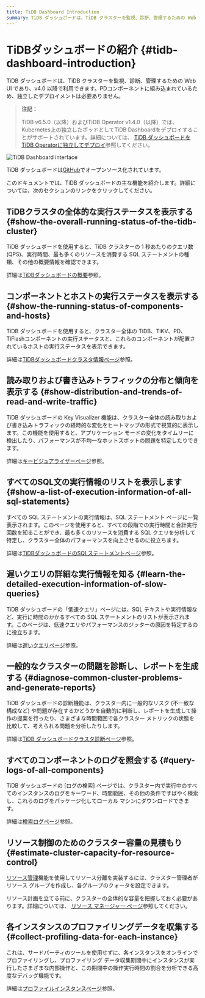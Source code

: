 ```yaml
---
title: TiDB Dashboard Introduction
summary: TiDB ダッシュボードは、TiDB クラスターを監視、診断、管理するための Web UI です。全体的な実行ステータス、コンポーネントとホストのステータス、トラフィックの分散、SQL ステートメントの実行情報、遅いクエリ、クラスター診断、ログ検索、リソース制御、プロファイリング データ収集が表示されます。
---
```


# TiDBダッシュボードの紹介 {#tidb-dashboard-introduction}

TiDB ダッシュボードは、TiDB クラスターを監視、診断、管理するための Web UI であり、v4.0 以降で利用できます。PDコンポーネントに組み込まれているため、独立したデプロイメントは必要ありません。

> **注記：**
>
> TiDB v6.5.0（以降）およびTiDB Operator v1.4.0（以降）では、Kubernetes上の独立したポッドとしてTiDB Dashboardをデプロイすることがサポートされています。詳細については、 [TiDB ダッシュボードをTiDB Operatorに独立してデプロイ](https://docs.pingcap.com/tidb-in-kubernetes/dev/get-started#deploy-tidb-dashboard-independently)参照してください。

![TiDB Dashboard interface](/media/dashboard/dashboard-intro.gif)

TiDB ダッシュボードは[GitHub](https://github.com/pingcap-incubator/tidb-dashboard)でオープンソース化されています。

このドキュメントでは、TiDB ダッシュボードの主な機能を紹介します。詳細については、次のセクションのリンクをクリックしてください。

## TiDBクラスタの全体的な実行ステータスを表示する {#show-the-overall-running-status-of-the-tidb-cluster}

TiDB ダッシュボードを使用すると、TiDB クラスターの 1 秒あたりのクエリ数 (QPS)、実行時間、最も多くのリソースを消費する SQL ステートメントの種類、その他の概要情報を確認できます。

詳細は[TiDBダッシュボードの概要](/dashboard/dashboard-overview.md)参照。

## コンポーネントとホストの実行ステータスを表示する {#show-the-running-status-of-components-and-hosts}

TiDB ダッシュボードを使用すると、クラスター全体の TiDB、TiKV、PD、 TiFlashコンポーネントの実行ステータスと、これらのコンポーネントが配置されているホストの実行ステータスを表示できます。

詳細は[TiDBダッシュボードクラスタ情報ページ](/dashboard/dashboard-cluster-info.md)参照。

## 読み取りおよび書き込みトラフィックの分布と傾向を表示する {#show-distribution-and-trends-of-read-and-write-traffic}

TiDB ダッシュボードの Key Visualizer 機能は、クラスター全体の読み取りおよび書き込みトラフィックの経時的な変化をヒートマップの形式で視覚的に表示します。この機能を使用すると、アプリケーション モードの変化をタイムリーに検出したり、パフォーマンスが不均一なホットスポットの問題を特定したりできます。

詳細は[キービジュアライザーページ](/dashboard/dashboard-key-visualizer.md)参照。

## すべてのSQL文の実行情報のリストを表示します {#show-a-list-of-execution-information-of-all-sql-statements}

すべての SQL ステートメントの実行情報は、SQL ステートメント ページに一覧表示されます。このページを使用すると、すべての段階での実行時間と合計実行回数を知ることができ、最も多くのリソースを消費する SQL クエリを分析して特定し、クラスター全体のパフォーマンスを向上させるのに役立ちます。

詳細は[TiDBダッシュボードのSQLステートメントページ](/dashboard/dashboard-statement-list.md)参照。

## 遅いクエリの詳細な実行情報を知る {#learn-the-detailed-execution-information-of-slow-queries}

TiDB ダッシュボードの「低速クエリ」ページには、SQL テキストや実行情報など、実行に時間のかかるすべての SQL ステートメントのリストが表示されます。このページは、低速クエリやパフォーマンスのジッターの原因を特定するのに役立ちます。

詳細は[遅いクエリページ](/dashboard/dashboard-slow-query.md)参照。

## 一般的なクラスターの問題を診断し、レポートを生成する {#diagnose-common-cluster-problems-and-generate-reports}

TiDB ダッシュボードの診断機能は、クラスター内に一般的なリスク (不一致な構成など) や問題が存在するかどうかを自動的に判断し、レポートを生成して操作の提案を行ったり、さまざまな時間範囲で各クラスター メトリックの状態を比較して、考えられる問題を分析したりします。

詳細は[TiDB ダッシュボードクラスタ診​​断ページ](/dashboard/dashboard-diagnostics-access.md)参照。

## すべてのコンポーネントのログを照会する {#query-logs-of-all-components}

TiDB ダッシュボードの [ログの検索] ページでは、クラスター内で実行中のすべてのインスタンスのログをキーワード、時間範囲、その他の条件ですばやく検索し、これらのログをパッケージ化してローカル マシンにダウンロードできます。

詳細は[検索ログページ](/dashboard/dashboard-log-search.md)参照。

## リソース制御のためのクラスター容量の見積もり {#estimate-cluster-capacity-for-resource-control}

[リソース管理](/tidb-resource-control.md)機能を使用してリソース分離を実装するには、クラスター管理者がリソース グループを作成し、各グループのクォータを設定できます。

リソース計画を立てる前に、クラスターの全体的な容量を把握しておく必要があります。詳細については、 [リソース マネージャー ページ](/dashboard/dashboard-resource-manager.md)参照してください。

## 各インスタンスのプロファイリングデータを収集する {#collect-profiling-data-for-each-instance}

これは、サードパーティのツールを使用せずに、各インスタンスをオンラインでプロファイリングし、プロファイリング データ収集期間中にインスタンスが実行したさまざまな内部操作と、この期間中の操作実行時間の割合を分析できる高度なデバッグ機能です。

詳細は[プロファイルインスタンスページ](/dashboard/dashboard-profiling.md)参照。
